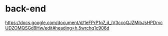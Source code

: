 # back-end
https://docs.google.com/document/d/1eFPrP1q7_d_iV3ccoQJZMibJsHPDrvcUDZOMQSGd9Hw/edit#heading=h.5wrchq1c906d
